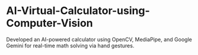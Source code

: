 # AI-Virtual-Calculator-using-Computer-Vision
 Developed an AI-powered calculator using OpenCV, MediaPipe, and Google Gemini for real-time math solving via hand gestures.
